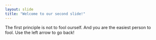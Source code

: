 ```yaml
---
layout: slide
title: "Welcome to our second slide!"
---
```

The first principle is not to fool ourself. And you are the easiest person to fool.
Use the left arrow to go back!
